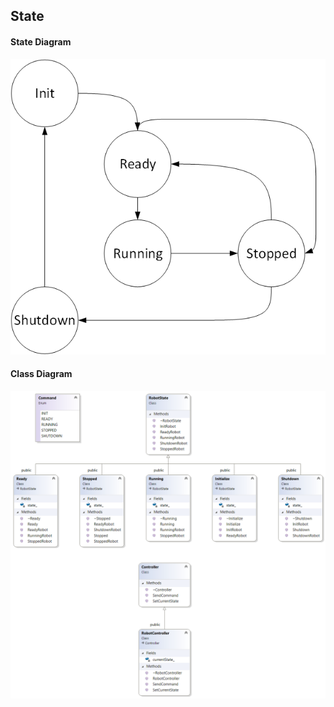 ## State

#### State Diagram
![Class Diagram](https://github.com/jayavardhanravi/DesignPatterns/blob/master/State/StateModel.png)
#### Class Diagram 
![Class Diagram](https://github.com/jayavardhanravi/DesignPatterns/blob/master/State/ClassDiagram.png)